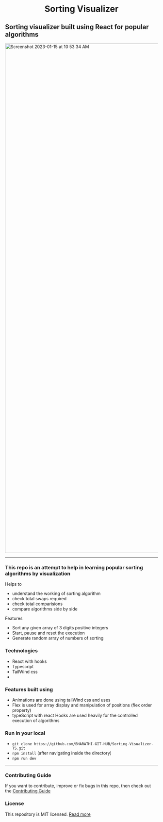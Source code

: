 <h1 align="center">
    Sorting Visualizer
</h1>

## Sorting visualizer built using React for popular algorithms

<img width="1680" alt="Screenshot 2023-01-15 at 10 53 34 AM" src="https://user-images.githubusercontent.com/88837161/212524282-691984f4-bd52-45c8-8f92-510a37bbed03.png">

---

### This repo is an attempt to help in learning popular sorting algorithms by visualization

Helps to

- understand the working of sorting algorithm
- check total swaps required
- check total comparisions
- compare algorithms side by side

Features

- Sort any given array of 3 digits positive integers
- Start, pause and reset the execution
- Generate random array of numbers of sorting

### Technologies

- React with hooks
- Typescript
- TailWind css
- 

### Features built using

- Animations are done using  tailWind css and uses
- Flex is used for array display and manipulation of positions (flex order property)
- typeScript with react Hooks are used heavily for the controlled execution of algorithms

### Run in your local

- ```git clone https://github.com/BHARATHI-GIT-HUB/Sorting-Visualizer-TS.git```
- ```npm install``` (after navigating inside the directory)
- ```npm run dev```

---

### Contributing Guide

If you want to contribute, improve or fix bugs in this repo, then check out the [Contributing Guide](./CONTRIBUTING.md)
<br/>

### License

This repository is MIT licensed. [Read more](./LICENSE)

